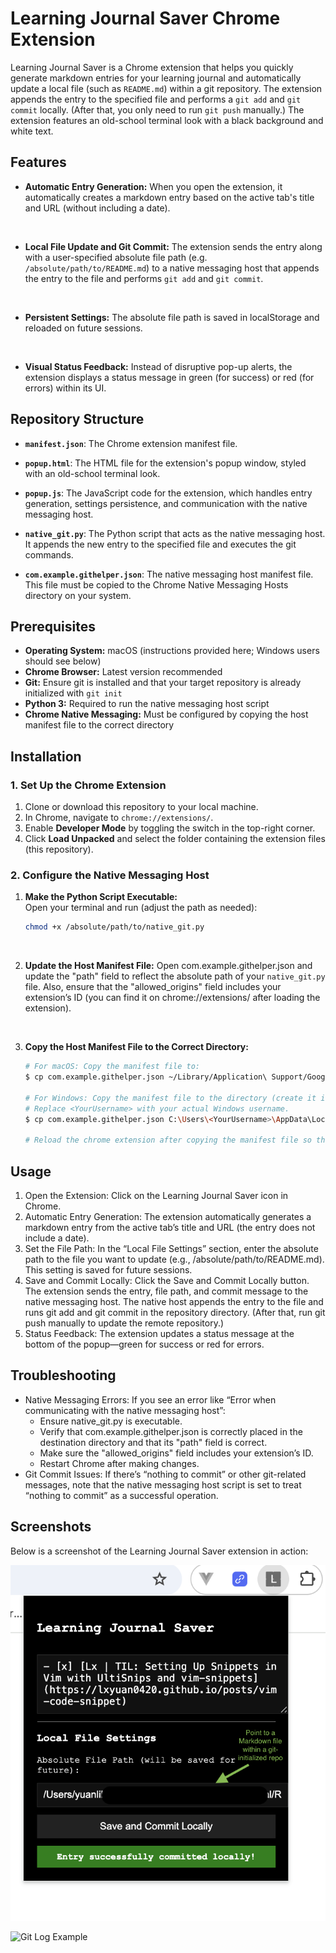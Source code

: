 # Learning Journal Saver Chrome Extension

Learning Journal Saver is a Chrome extension that helps you quickly generate
markdown entries for your learning journal and automatically update a local
file (such as `README.md`) within a git repository. The extension appends the
entry to the specified file and performs a `git add` and `git commit` locally.
(After that, you only need to run `git push` manually.) The extension features
an old-school terminal look with a black background and white text.

## Features

- **Automatic Entry Generation:**  When you open the extension, it
  automatically creates a markdown entry based on the active tab's title and
  URL (without including a date).
<br>

- **Local File Update and Git Commit:**  The extension sends the entry along
  with a user-specified absolute file path (e.g. `/absolute/path/to/README.md`)
  to a native messaging host that appends the entry to the file and performs
  `git add` and `git commit`.
<br>

- **Persistent Settings:**  The absolute file path is saved in localStorage and
  reloaded on future sessions.
<br>

- **Visual Status Feedback:**  Instead of disruptive pop-up alerts, the
  extension displays a status message in green (for success) or red (for
  errors) within its UI.


## Repository Structure

- **`manifest.json`**: The Chrome extension manifest file.

- **`popup.html`**: The HTML file for the extension's popup window, styled with an old-school terminal look.

- **`popup.js`**: The JavaScript code for the extension, which handles entry generation, settings persistence, and communication with the native messaging host.

- **`native_git.py`**: The Python script that acts as the native messaging host. It appends the new entry to the specified file and executes the git commands.

- **`com.example.githelper.json`**: The native messaging host manifest file. This file must be copied to the Chrome Native Messaging Hosts directory on your system.

## Prerequisites

- **Operating System:** macOS (instructions provided here; Windows users should see below)  
- **Chrome Browser:** Latest version recommended  
- **Git:** Ensure git is installed and that your target repository is already initialized with `git init`  
- **Python 3:** Required to run the native messaging host script  
- **Chrome Native Messaging:** Must be configured by copying the host manifest file to the correct directory

## Installation

### 1. Set Up the Chrome Extension

1. Clone or download this repository to your local machine.
2. In Chrome, navigate to `chrome://extensions/`.
3. Enable **Developer Mode** by toggling the switch in the top-right corner.
4. Click **Load Unpacked** and select the folder containing the extension files (this repository).

### 2. Configure the Native Messaging Host

1. **Make the Python Script Executable:**  
   Open your terminal and run (adjust the path as needed):
   ```bash
   chmod +x /absolute/path/to/native_git.py
   ```
<br>

2.	**Update the Host Manifest File:** 
    Open com.example.githelper.json and update the "path" field to reflect the
    absolute path of your `native_git.py` file. Also, ensure that the
    "allowed_origins" field includes your extension’s ID (you can find it on
    chrome://extensions/ after loading the extension).

<br>

3.	**Copy the Host Manifest File to the Correct Directory:**

    ```bash
	# For macOS: Copy the manifest file to:
    $ cp com.example.githelper.json ~/Library/Application\ Support/Google/Chrome/NativeMessagingHosts/

	# For Windows: Copy the manifest file to the directory (create it if it doesn’t exist):
    # Replace <YourUsername> with your actual Windows username.
    $ cp com.example.githelper.json C:\Users\<YourUsername>\AppData\Local\Google\Chrome\User Data\NativeMessagingHosts\

    # Reload the chrome extension after copying the manifest file so that it picks up the new native messaging host configuration.
    ```
	

## Usage
1. Open the Extension: Click on the Learning Journal Saver icon in Chrome.
2. Automatic Entry Generation: The extension automatically generates a markdown entry from the active tab’s title and URL (the entry does not include a date).
3. Set the File Path: In the “Local File Settings” section, enter the absolute path to the file you want to update (e.g., /absolute/path/to/README.md). This setting is saved for future sessions.
4. Save and Commit Locally: Click the Save and Commit Locally button. The extension sends the entry, file path, and commit message to the native messaging host. The native host appends the entry to the file and runs git add and git commit in the repository directory. (After that, run git push manually to update the remote repository.)
5. Status Feedback: The extension updates a status message at the bottom of the popup—green for success or red for errors.

## Troubleshooting
- Native Messaging Errors: If you see an error like “Error when communicating with the native messaging host”:
  - Ensure native_git.py is executable.
  - Verify that com.example.githelper.json is correctly placed in the destination directory and that its "path" field is correct.
  - Make sure the "allowed_origins" field includes your extension’s ID.
  - Restart Chrome after making changes.
- Git Commit Issues: If there’s “nothing to commit” or other git-related messages, note that the native messaging host script is set to treat “nothing to commit” as a successful operation.

## Screenshots

Below is a screenshot of the Learning Journal Saver extension in action:

![Learning Journal Saver](docs/extension-screenshot.png)


![Git Log Example](docs/got-log-screenshot.png)

